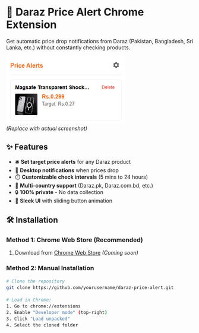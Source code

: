 # 🔔 Daraz Price Alert Chrome Extension


Get automatic price drop notifications from Daraz (Pakistan, Bangladesh, Sri Lanka, etc.) without constantly checking products.

![Extension Demo](screenshots/Screenshot%202025-05-01%20163536.png)  
*(Replace with actual screenshot)*

## ✨ Features

- 🛎️ **Set target price alerts** for any Daraz product
- 🔔 **Desktop notifications** when prices drop
- ⏱️ **Customizable check intervals** (5 mins to 24 hours)
- 🛒 **Multi-country support** (Daraz.pk, Daraz.com.bd, etc.)
- 🔒 **100% private** - No data collection
- 🎨 **Sleek UI** with sliding button animation

## 🛠️ Installation

### Method 1: Chrome Web Store (Recommended)
1. Download from [Chrome Web Store](#) *(Coming soon)*

### Method 2: Manual Installation
```bash
# Clone the repository
git clone https://github.com/yourusername/daraz-price-alert.git

# Load in Chrome:
1. Go to chrome://extensions
2. Enable "Developer mode" (top-right)
3. Click "Load unpacked"
4. Select the cloned folder

